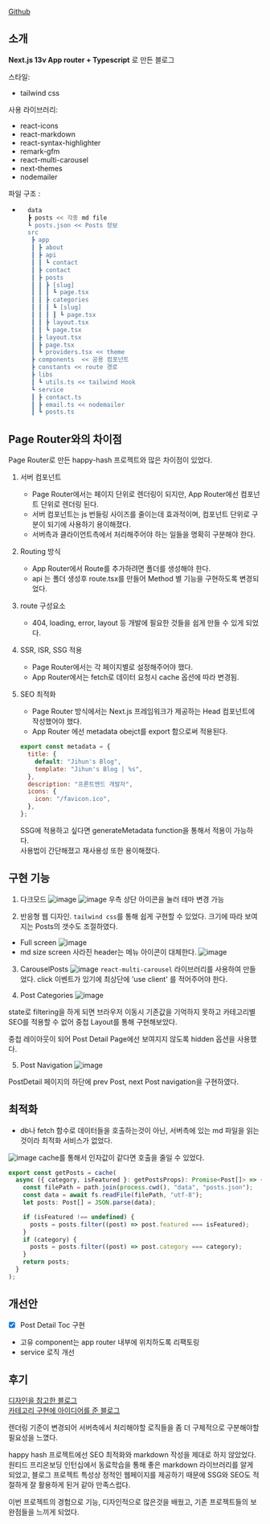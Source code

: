 [Github](https://github.com/DoDevet/my-blog)

## 소개

**Next.js 13v App router + Typescript** 로 만든 블로그

스타일:

- tailwind css

사용 라이브러리:

- react-icons
- react-markdown
- react-syntax-highlighter
- remark-gfm
- react-multi-carousel
- next-themes
- nodemailer

파일 구조 :

- ```bash
    data
    ┣ posts << 각종 md file
    ┗ posts.json << Posts 정보
    src
     ┣ app
     ┃ ┣ about
     ┃ ┣ api
     ┃ ┃ ┗ contact
     ┃ ┣ contact
     ┃ ┣ posts
     ┃ ┃ ┣ [slug]
     ┃ ┃ ┃ ┗ page.tsx
     ┃ ┃ ┣ categories
     ┃ ┃ ┃ ┗ [slug]
     ┃ ┃ ┃ ┃ ┗ page.tsx
     ┃ ┃ ┣ layout.tsx
     ┃ ┃ ┗ page.tsx
     ┃ ┣ layout.tsx
     ┃ ┣ page.tsx
     ┃ ┗ providers.tsx << theme
     ┣ components  << 공용 컴포넌트
     ┣ constants << route 경로
     ┣ libs
     ┃ ┗ utils.ts << tailwind Hook
     ┗ service
     ┃ ┣ contact.ts
     ┃ ┣ email.ts << nodemailer
     ┃ ┗ posts.ts
  ```

## Page Router와의 차이점

Page Router로 만든 happy-hash 프로젝트와 많은 차이점이 있었다.

1. 서버 컴포넌트

   - Page Router에서는 페이지 단위로 렌더링이 되지만, App Router에선 컴포넌트 단위로 렌더링 된다.
   - 서버 컴포넌트는 js 번들링 사이즈를 줄이는데 효과적이며, 컴포넌트 단위로 구분이 되기에 사용하기 용이해졌다.
   - 서버측과 클라이언트측에서 처리해주어야 하는 일들을 명확히 구분해야 한다.

2. Routing 방식

   - App Router에서 Route를 추가하려면 폴더를 생성해야 한다.
   - api 는 폴더 생성후 route.tsx를 만들어 Method 별 기능을 구현하도록 변경되었다.

3. route 구성요소

   - 404, loading, error, layout 등 개발에 필요한 것들을 쉽게 만들 수 있게 되었다.

4. SSR, ISR, SSG 적용

   - Page Router에서는 각 페이지별로 설정해주어야 했다.
   - App Router에서는 fetch로 데이터 요청시 cache 옵션에 따라 변경됨.

5. SEO 최적화

   - Page Router 방식에서는 Next.js 프레임워크가 제공하는 Head 컴포넌트에 작성했어야 했다.
   - App Router 에선 metadata obejct를 export 함으로써 적용된다.

   ```jsx
   export const metadata = {
     title: {
       default: "Jihun's Blog",
       template: "Jihun's Blog | %s",
     },
     description: "프론트엔드 개발자",
     icons: {
       icon: "/favicon.ico",
     },
   };
   ```

   SSG에 적용하고 싶다면 generateMetadata function을 통해서 적용이 가능하다.  
   사용법이 간단해졌고 재사용성 또한 용이해졌다.

## 구현 기능

1. 다크모드
   ![image](/images/blogImages/darkmode-2.png)
   ![image](/images/blogImages/darkmode-1.png)
   우측 상단 아이콘을 눌러 테마 변경 가능

2. 반응형 웹 디자인.
   `tailwind css`를 통해 쉽게 구현할 수 있었다.
   크기에 따라 보여지는 Posts의 갯수도 조절하였다.

- Full screen
  ![image](/images/blogImages/responsive-web-1.png)
- md size screen
  사라진 header는 메뉴 아이콘이 대체한다.
  ![image](/images/blogImages/responsive-web-2.png)

3. CarouselPosts
   ![image](/images/blogImages/carousel.png)
   `react-multi-carousel` 라이브러리를 사용하여 만들었다.
   click 이벤트가 있기에 최상단에 'use client' 를 적어주어야 한다.

4. Post Categories
   ![image](/images/blogImages/categories.png)

state로 filtering을 하게 되면 브라우저 이동시 기존값을 기억하지 못하고
카테고리별 SEO를 적용할 수 없어 중첩 Layout를 통해 구현해보았다.

중첩 레이아웃이 되어 Post Detail Page에선 보여지지 않도록 hidden 옵션을 사용했다.

5. Post Navigation
   ![image](/images/blogImages/post-navi.png)

PostDetail 페이지의 하단에 prev Post, next Post navigation을 구현하였다.

## 최적화

- db나 fetch 함수로 데이터들을 호출하는것이 아닌, 서버측에 있는 md 파일을 읽는 것이라 최적화 서비스가 없었다.

![image](/images/blogImages/cache.png)
cache를 통해서 인자값이 같다면 호출을 줄일 수 있었다.

```jsx
export const getPosts = cache(
  async ({ category, isFeatured }: getPostsProps): Promise<Post[]> => {
    const filePath = path.join(process.cwd(), "data", "posts.json");
    const data = await fs.readFile(filePath, "utf-8");
    let posts: Post[] = JSON.parse(data);

    if (isFeatured !== undefined) {
      posts = posts.filter((post) => post.featured === isFeatured);
    }
    if (category) {
      posts = posts.filter((post) => post.category === category);
    }
    return posts;
  }
);
```

## 개선안

- [x] Post Detail Toc 구현
- 고유 component는 app router 내부에 위치하도록 리팩토링
- service 로직 개선

## 후기

[디자인을 참고한 블로그](https://www.craftz.dog/)  
[카테고리 구현에 아이디어를 준 블로그](https://www.braydoncoyer.dev/)

렌더링 기준이 변경되어 서버측에서 처리해야할 로직들을 좀 더 구체적으로 구분해야할 필요성을 느꼈다.

happy hash 프로젝트에선 SEO 최적화와 markdown 작성을 제대로 하지 않았었다.
원티드 프리온보딩 인턴십에서 동료학습을 통해 좋은 markdown 라이브러리를 알게 되었고,
블로그 프로젝트 특성상 정적인 웹페이지를 제공하기 때문에 SSG와 SEO도 적절하게 잘 활용하게 된거 같아 만족스럽다.

이번 프로젝트의 경험으로 기능, 디자인적으로 많은것을 배웠고, 기존 프로젝트들의 보완점들을 느끼게 되었다.
